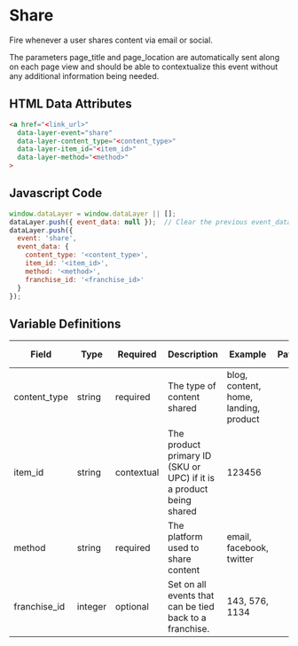 # Share

Fire whenever a user shares content via email or social. 

The parameters page_title and page_location are automatically sent along on each page view and should be able to contextualize this event without any additional information being needed.

## HTML Data Attributes

```html
<a href="<link_url>"
  data-layer-event="share"
  data-layer-content_type="<content_type>"
  data-layer-item_id="<item_id>"
  data-layer-method="<method>"
>
```

## Javascript Code

```js
window.dataLayer = window.dataLayer || [];
dataLayer.push({ event_data: null });  // Clear the previous event_data object.
dataLayer.push({
  event: 'share',
  event_data: {
    content_type: '<content_type>',
    item_id: '<item_id>',
    method: '<method>',
    franchise_id: '<franchise_id>'
  }
});
```

## Variable Definitions

|Field|Type|Required|Description|Example|Pattern|Min Length|Max Length|Minimum|Maximum|Multiple Of|
| --- | --- | --- | --- | --- | --- | --- | --- | --- | --- | --- |
|content_type|string|required|The type of content shared|blog, content, home, landing, product|
|item_id|string|contextual|The product primary ID (SKU or UPC) if it is a product being shared|123456|
|method|string|required|The platform used to share content|email, facebook, twitter|
|franchise_id|integer|optional|Set on all events that can be tied back to a franchise.|143, 576, 1134|
